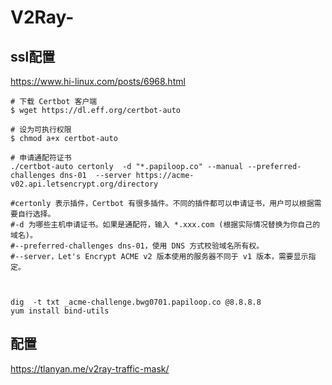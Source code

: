 # V2Ray-



## ssl配置

https://www.hi-linux.com/posts/6968.html

```shell
# 下载 Certbot 客户端
$ wget https://dl.eff.org/certbot-auto

# 设为可执行权限
$ chmod a+x certbot-auto

# 申请通配符证书
./certbot-auto certonly  -d "*.papiloop.co" --manual --preferred-challenges dns-01  --server https://acme-v02.api.letsencrypt.org/directory

#certonly 表示插件，Certbot 有很多插件。不同的插件都可以申请证书，用户可以根据需要自行选择。
#-d 为哪些主机申请证书。如果是通配符，输入 *.xxx.com (根据实际情况替换为你自己的域名)。
#--preferred-challenges dns-01，使用 DNS 方式校验域名所有权。
#--server，Let's Encrypt ACME v2 版本使用的服务器不同于 v1 版本，需要显示指定。



dig  -t txt _acme-challenge.bwg0701.papiloop.co @8.8.8.8 
yum install bind-utils

```



## 配置

https://tlanyan.me/v2ray-traffic-mask/
